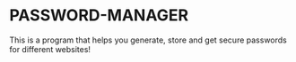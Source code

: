 # PASSWORD-MANAGER
This is a program that helps you generate, store and get secure passwords for different websites!
